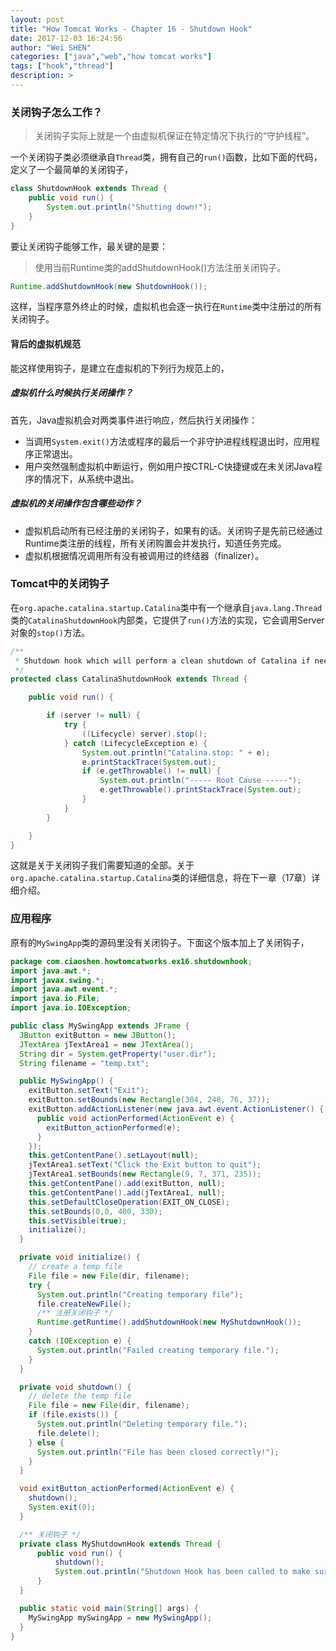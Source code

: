 ```yaml
---
layout: post
title: "How Tomcat Works - Chapter 16 - Shutdown Hook"
date: 2017-12-03 16:24:56
author: "Wei SHEN"
categories: ["java","web","how tomcat works"]
tags: ["hook","thread"]
description: >
---
```


### 关闭钩子怎么工作？
> 关闭钩子实际上就是一个由虚拟机保证在特定情况下执行的“守护线程”。

一个关闭钩子类必须继承自`Thread`类，拥有自己的`run()`函数，比如下面的代码，定义了一个最简单的关闭钩子，
```java
class ShutdownHook extends Thread {
    public void run() {
        System.out.println("Shutting down!");
    }
}
```
要让关闭钩子能够工作，最关键的是要：
> 使用当前Runtime类的addShutdownHook()方法注册关闭钩子。

```java
Runtime.addShutdownHook(new ShutdownHook());
```
这样，当程序意外终止的时候，虚拟机也会逐一执行在`Runtime`类中注册过的所有关闭钩子。

#### 背后的虚拟机规范
能这样使用钩子，是建立在虚拟机的下列行为规范上的，

##### 虚拟机什么时候执行关闭操作？
首先，Java虚拟机会对两类事件进行响应，然后执行关闭操作：
* 当调用`System.exit()`方法或程序的最后一个非守护进程线程退出时，应用程序正常退出。
* 用户突然强制虚拟机中断运行，例如用户按CTRL-C快捷键或在未关闭Java程序的情况下，从系统中退出。

##### 虚拟机的关闭操作包含哪些动作？
* 虚拟机启动所有已经注册的关闭钩子，如果有的话。关闭钩子是先前已经通过Runtime类注册的线程，所有关闭购置会并发执行，知道任务完成。
* 虚拟机根据情况调用所有没有被调用过的终结器（finalizer）。


### Tomcat中的关闭钩子
在`org.apache.catalina.startup.Catalina`类中有一个继承自`java.lang.Thread`类的`CatalinaShutdownHook`内部类，它提供了`run()`方法的实现，它会调用Server对象的`stop()`方法。
```java
/**
 * Shutdown hook which will perform a clean shutdown of Catalina if needed.
 */
protected class CatalinaShutdownHook extends Thread {

    public void run() {

        if (server != null) {
            try {
                ((Lifecycle) server).stop();
            } catch (LifecycleException e) {
                System.out.println("Catalina.stop: " + e);
                e.printStackTrace(System.out);
                if (e.getThrowable() != null) {
                    System.out.println("----- Root Cause -----");
                    e.getThrowable().printStackTrace(System.out);
                }
            }
        }

    }
}
```

这就是关于关闭钩子我们需要知道的全部。关于`org.apache.catalina.startup.Catalina`类的详细信息，将在下一章（17章）详细介绍。

### 应用程序
原有的`MySwingApp`类的源码里没有关闭钩子。下面这个版本加上了关闭钩子，
```java
package com.ciaoshen.howtomcatworks.ex16.shutdownhook;
import java.awt.*;
import javax.swing.*;
import java.awt.event.*;
import java.io.File;
import java.io.IOException;

public class MySwingApp extends JFrame {
  JButton exitButton = new JButton();
  JTextArea jTextArea1 = new JTextArea();
  String dir = System.getProperty("user.dir");
  String filename = "temp.txt";

  public MySwingApp() {
    exitButton.setText("Exit");
    exitButton.setBounds(new Rectangle(304, 248, 76, 37));
    exitButton.addActionListener(new java.awt.event.ActionListener() {
      public void actionPerformed(ActionEvent e) {
        exitButton_actionPerformed(e);
      }
    });
    this.getContentPane().setLayout(null);
    jTextArea1.setText("Click the Exit button to quit");
    jTextArea1.setBounds(new Rectangle(9, 7, 371, 235));
    this.getContentPane().add(exitButton, null);
    this.getContentPane().add(jTextArea1, null);
    this.setDefaultCloseOperation(EXIT_ON_CLOSE);
    this.setBounds(0,0, 400, 330);
    this.setVisible(true);
    initialize();
  }

  private void initialize() {
    // create a temp file
    File file = new File(dir, filename);
    try {
      System.out.println("Creating temporary file");
      file.createNewFile();
      /** 注册关闭钩子 */
      Runtime.getRuntime().addShutdownHook(new MyShutdownHook());
    }
    catch (IOException e) {
      System.out.println("Failed creating temporary file.");
    }
  }

  private void shutdown() {
    // delete the temp file
    File file = new File(dir, filename);
    if (file.exists()) {
      System.out.println("Deleting temporary file.");
      file.delete();
    } else {
      System.out.println("File has been closed correctly!");
    }
  }

  void exitButton_actionPerformed(ActionEvent e) {
    shutdown();
    System.exit(0);
  }

  /** 关闭钩子 */
  private class MyShutdownHook extends Thread {
      public void run() {
          shutdown();
          System.out.println("Shutdown Hook has been called to make sure the file is closed!");
      }
  }

  public static void main(String[] args) {
    MySwingApp mySwingApp = new MySwingApp();
  }
}
```
